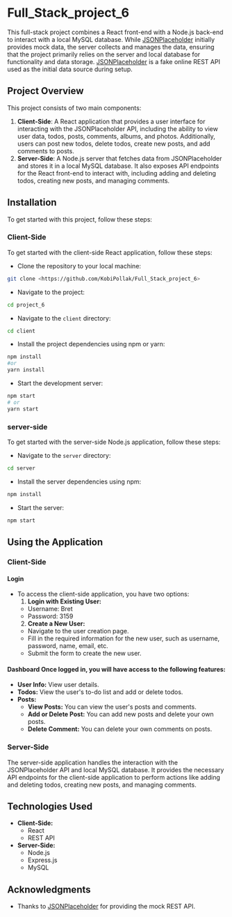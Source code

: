 # Full_Stack_project_6

This full-stack project combines a React front-end with a Node.js back-end to interact with a local MySQL database. While [JSONPlaceholder](https://jsonplaceholder.typicode.com/) initially provides mock data, the server collects and manages the data, ensuring that the project primarily relies on the server and local database for functionality and data storage. [JSONPlaceholder](https://jsonplaceholder.typicode.com/) is a fake online REST API used as the initial data source during setup. 
## Project Overview
This project consists of two main components:
 1. **Client-Side**: A React application that provides a user interface for interacting with the JSONPlaceholder API, including the ability to view user data, todos, posts, comments, albums, and photos. Additionally, users can post new todos, delete todos, create new posts, and add comments to posts. 
 2. **Server-Side**: A Node.js server that fetches data from JSONPlaceholder and stores it in a local MySQL database. It also exposes API endpoints for the React front-end to interact with, including adding and deleting todos, creating new posts, and managing comments.

## Installation

To get started with this project, follow these steps:
### Client-Side
 To get started with the client-side React application, follow these steps:
 - Clone the repository to your local machine: 
  ```bash
  git clone <https://github.com/KobiPollak/Full_Stack_project_6>
```
- Navigate to the project:
```bash
cd project_6
```
- Navigate to the `client` directory:
```bash
cd client
```
- Install the project dependencies using npm or yarn:
 ```bash
npm install
#or
yarn install
```
- Start the development server:
```bash
npm start
# or
yarn start
```
### server-side
To get started with the server-side Node.js application, follow these steps:
- Navigate to the `server` directory:
```bash
cd server
```
- Install the server dependencies using npm:
```bash
npm install
```
- Start the server:
 ```bash
npm start
```
## Using the Application


### Client-Side  
#### Login  
- To access the client-side application, you have two options: 
  1.  **Login with Existing User:**  
  -  Username: Bret
  -  Password: 3159 
   2.  **Create a New User:**  
   - Navigate to the user creation page. 
   - Fill in the required information for the new user, such as username, password, name, email, etc. 
   - Submit the form to create the new user. 
 #### Dashboard Once logged in, you will have access to the following features: 
 -  **User Info:** View user details. 
 -  **Todos:** View the user's to-do list and add or delete todos. 
 -  **Posts:** 
      -  **View Posts:** You can view the user's posts and comments. 
      -  **Add or Delete Post:** You can add new posts and delete your own posts.
      -  **Delete Comment:** You can delete your own comments on posts.
 ### Server-Side 
 The server-side application handles the interaction with the JSONPlaceholder API and local MySQL database. It provides the necessary API endpoints for the client-side application to perform actions like adding and deleting todos, creating new posts, and managing comments.


## Technologies Used  
-  **Client-Side:**  
   - React 
   - REST API 
 -  **Server-Side:**  
    - Node.js 
    - Express.js 
    - MySQL 
## Acknowledgments  
- Thanks to [JSONPlaceholder](https://jsonplaceholder.typicode.com/) for providing the mock REST API. 
